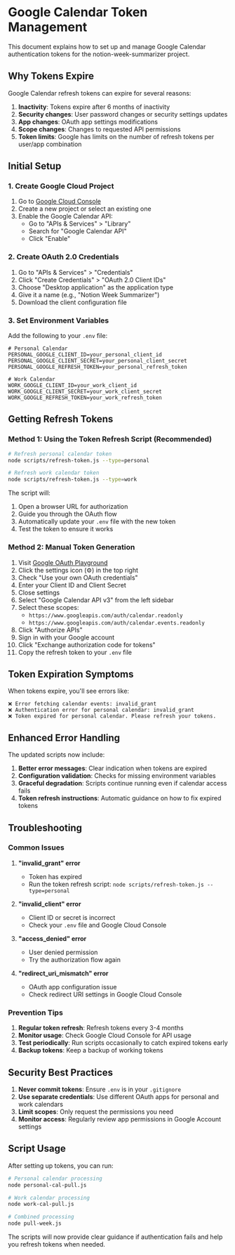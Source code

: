 # Google Calendar Token Management

This document explains how to set up and manage Google Calendar authentication tokens for the notion-week-summarizer project.

## Why Tokens Expire

Google Calendar refresh tokens can expire for several reasons:

1. **Inactivity**: Tokens expire after 6 months of inactivity
2. **Security changes**: User password changes or security settings updates
3. **App changes**: OAuth app settings modifications
4. **Scope changes**: Changes to requested API permissions
5. **Token limits**: Google has limits on the number of refresh tokens per user/app combination

## Initial Setup

### 1. Create Google Cloud Project

1. Go to [Google Cloud Console](https://console.cloud.google.com/)
2. Create a new project or select an existing one
3. Enable the Google Calendar API:
   - Go to "APIs & Services" > "Library"
   - Search for "Google Calendar API"
   - Click "Enable"

### 2. Create OAuth 2.0 Credentials

1. Go to "APIs & Services" > "Credentials"
2. Click "Create Credentials" > "OAuth 2.0 Client IDs"
3. Choose "Desktop application" as the application type
4. Give it a name (e.g., "Notion Week Summarizer")
5. Download the client configuration file

### 3. Set Environment Variables

Add the following to your `.env` file:

```env
# Personal Calendar
PERSONAL_GOOGLE_CLIENT_ID=your_personal_client_id
PERSONAL_GOOGLE_CLIENT_SECRET=your_personal_client_secret
PERSONAL_GOOGLE_REFRESH_TOKEN=your_personal_refresh_token

# Work Calendar
WORK_GOOGLE_CLIENT_ID=your_work_client_id
WORK_GOOGLE_CLIENT_SECRET=your_work_client_secret
WORK_GOOGLE_REFRESH_TOKEN=your_work_refresh_token
```

## Getting Refresh Tokens

### Method 1: Using the Token Refresh Script (Recommended)

```bash
# Refresh personal calendar token
node scripts/refresh-token.js --type=personal

# Refresh work calendar token
node scripts/refresh-token.js --type=work
```

The script will:

1. Open a browser URL for authorization
2. Guide you through the OAuth flow
3. Automatically update your `.env` file with the new token
4. Test the token to ensure it works

### Method 2: Manual Token Generation

1. Visit [Google OAuth Playground](https://developers.google.com/oauthplayground/)
2. Click the settings icon (⚙️) in the top right
3. Check "Use your own OAuth credentials"
4. Enter your Client ID and Client Secret
5. Close settings
6. Select "Google Calendar API v3" from the left sidebar
7. Select these scopes:
   - `https://www.googleapis.com/auth/calendar.readonly`
   - `https://www.googleapis.com/auth/calendar.events.readonly`
8. Click "Authorize APIs"
9. Sign in with your Google account
10. Click "Exchange authorization code for tokens"
11. Copy the refresh token to your `.env` file

## Token Expiration Symptoms

When tokens expire, you'll see errors like:

```
❌ Error fetching calendar events: invalid_grant
❌ Authentication error for personal calendar: invalid_grant
❌ Token expired for personal calendar. Please refresh your tokens.
```

## Enhanced Error Handling

The updated scripts now include:

1. **Better error messages**: Clear indication when tokens are expired
2. **Configuration validation**: Checks for missing environment variables
3. **Graceful degradation**: Scripts continue running even if calendar access fails
4. **Token refresh instructions**: Automatic guidance on how to fix expired tokens

## Troubleshooting

### Common Issues

1. **"invalid_grant" error**

   - Token has expired
   - Run the token refresh script: `node scripts/refresh-token.js --type=personal`

2. **"invalid_client" error**

   - Client ID or secret is incorrect
   - Check your `.env` file and Google Cloud Console

3. **"access_denied" error**

   - User denied permission
   - Try the authorization flow again

4. **"redirect_uri_mismatch" error**
   - OAuth app configuration issue
   - Check redirect URI settings in Google Cloud Console

### Prevention Tips

1. **Regular token refresh**: Refresh tokens every 3-4 months
2. **Monitor usage**: Check Google Cloud Console for API usage
3. **Test periodically**: Run scripts occasionally to catch expired tokens early
4. **Backup tokens**: Keep a backup of working tokens

## Security Best Practices

1. **Never commit tokens**: Ensure `.env` is in your `.gitignore`
2. **Use separate credentials**: Use different OAuth apps for personal and work calendars
3. **Limit scopes**: Only request the permissions you need
4. **Monitor access**: Regularly review app permissions in Google Account settings

## Script Usage

After setting up tokens, you can run:

```bash
# Personal calendar processing
node personal-cal-pull.js

# Work calendar processing
node work-cal-pull.js

# Combined processing
node pull-week.js
```

The scripts will now provide clear guidance if authentication fails and help you refresh tokens when needed.
